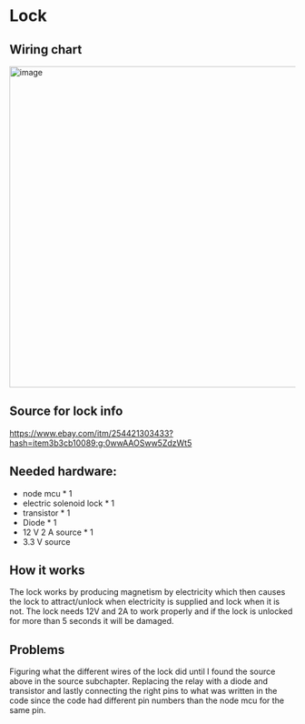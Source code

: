 # Lock

## Wiring chart
<img width="565" alt="image" src="https://user-images.githubusercontent.com/54657589/145534193-b66ee4db-8080-4c91-923e-e4ce8aba51d6.png">

## Source for lock info
https://www.ebay.com/itm/254421303433?hash=item3b3cb10089:g:0wwAAOSww5ZdzWt5

## Needed hardware:
* node mcu * 1
* electric solenoid lock * 1
* transistor * 1
* Diode * 1
* 12 V 2 A source * 1
* 3.3 V source

## How it works
The lock works by producing magnetism by electricity which then causes the lock to attract/unlock when electricity is supplied and lock when it is not. The lock needs
12V and 2A to work properly and if the lock is unlocked for more than 5 seconds it will be damaged.

## Problems
Figuring what the different wires of the lock did until I found the source above in the source subchapter. Replacing the relay with a diode and transistor and lastly connecting 
the right pins to what was written in the code since the code had different pin numbers than the node mcu for the same pin.


